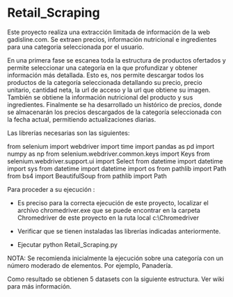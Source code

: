 # Retail_Scraping
Este proyecto realiza una extracción limitada de información de la web gadisline.com. Se extraen precios, información nutricional e  ingredientes para una categoria seleccionada por el usuario.

En una primera fase se escanea toda la estructura de productos ofertados y permite seleccionar una categoría en la que profundizar y obtener información más detallada. Esto es, nos permite descargar todos los productos de la categoría seleccionada detallando su precio, precio unitario, cantidad neta, la url de acceso y la url que obtiene su imagen. También se obtiene la información nutricional del producto y sus ingredientes.
Finalmente se ha desarrollado un histórico de precios, donde se almacenarán los precios descargados de la categoría seleccionada con la fecha actual, permitiendo actualizaciones diarias.

Las librerías necesarias son las siguientes:

from selenium import webdriver
import time
import pandas as pd
import numpy as np
from selenium.webdriver.common.keys import Keys
from selenium.webdriver.support.ui import Select
from datetime import datetime
import sys
from datetime import datetime
import os
from pathlib import Path
from bs4 import BeautifulSoup
from pathlib import Path


Para proceder a su ejecución :
 - Es preciso para la correcta ejecución de este proyecto, localizar el archivo chromedriver.exe que se puede encontrar en la carpeta Chromedriver de este proyecto en la ruta local
c:\Chromedriver

 - Verificar que se tienen instaladas las librerías indicadas anteriormente.
 
 - Ejecutar python Retail_Scraping.py

NOTA: Se recomienda inicialmente la ejecución sobre una categoría con un número moderado de elementos. Por ejemplo, Panadería.


Como resultado se obtienen 5 datasets con la siguiente estructura. Ver wiki para más información.
	

